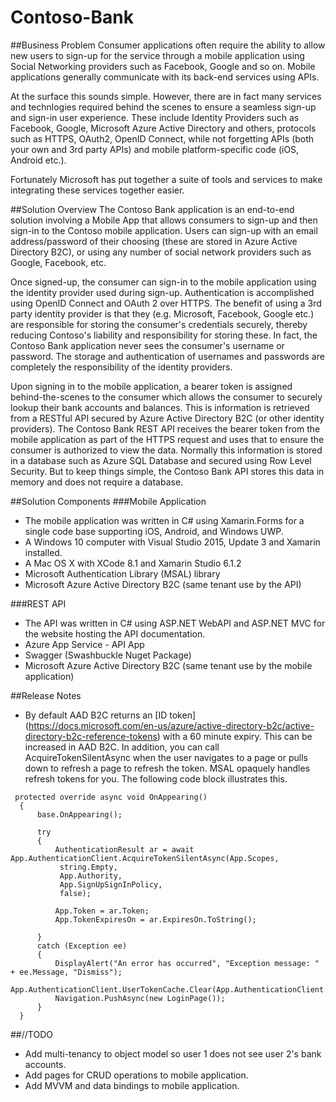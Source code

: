 # Contoso-Bank
##Business Problem
Consumer applications often require the ability to allow new users to sign-up for the service through a mobile application using Social Networking providers such as Facebook, Google and so on. Mobile applications generally communicate with its back-end services using APIs.

At the surface this sounds simple. However, there are in fact many services and technlogies required behind the scenes to ensure a seamless sign-up and sign-in user experience. These include Identity Providers such as Facebook, Google, Microsoft Azure Active Directory and others, protocols such as HTTPS, OAuth2, OpenID Connect, while not forgetting APIs (both your own and 3rd party APIs) and mobile platform-specific code (iOS, Android etc.). 

Fortunately Microsoft has put together a suite of tools and services to make integrating these services together easier.

##Solution Overview
The Contoso Bank application is an end-to-end solution involving a Mobile App that allows consumers to sign-up and then sign-in to the Contoso mobile application. Users can sign-up with an email address/password of their choosing (these are stored in Azure Active Directory B2C), or using any number of social network providers such as Google, Facebook, etc. 

Once signed-up, the consumer can sign-in to the mobile application using the identity provider used during sign-up. Authentication is accomplished using OpenID Connect and OAuth 2 over HTTPS. The benefit of using a 3rd party identity provider is that they (e.g. Microsoft, Facebook, Google etc.) are responsible for storing the consumer's credentials securely, thereby reducing Contoso's liability and responsibility for storing these. In fact, the Contoso Bank application never sees the consumer's username or password. The storage and authentication of usernames and passwords are completely the responsibility of the identity providers. 

Upon signing in to the mobile application, a bearer token is assigned behind-the-scenes to the consumer which allows the consumer to securely lookup their bank accounts and balances. This is information is retrieved from a RESTful API secured by Azure Active Directory B2C (or other identity providers). The Contoso Bank REST API receives the bearer token from the mobile application as part of the HTTPS request and uses that to ensure the consumer is authorized to view the data. Normally this information is stored in a database such as Azure SQL Database and secured using Row Level Security. But to keep things simple, the Contoso Bank API  stores this data in memory and does not require a database.

##Solution Components
###Mobile Application
- The mobile application was written in C# using Xamarin.Forms for a single code base supporting iOS, Android, and Windows UWP.
- A Windows 10 computer with Visual Studio 2015, Update 3 and Xamarin installed.
- A Mac OS X with XCode 8.1 and Xamarin Studio 6.1.2
- Microsoft Authentication Library (MSAL) library
- Microsoft Azure Active Directory B2C (same tenant use by the API)

###REST API
- The API was written in C# using ASP.NET WebAPI and ASP.NET MVC for the website hosting the API documentation.
- Azure App Service - API App
- Swagger (Swashbuckle Nuget Package)
- Microsoft Azure Active Directory B2C (same tenant use by the mobile application)

##Release Notes
- By default AAD B2C returns an [ID token] (https://docs.microsoft.com/en-us/azure/active-directory-b2c/active-directory-b2c-reference-tokens) with a 60 minute expiry. This can be increased in AAD B2C. In addition, you can call AcquireTokenSilentAsync when the user navigates to a page or pulls down to refresh a page to refresh the token. MSAL opaquely handles refresh tokens for you. The following code block illustrates this.

```
 protected override async void OnAppearing()
  {
      base.OnAppearing();

      try
      {
          AuthenticationResult ar = await App.AuthenticationClient.AcquireTokenSilentAsync(App.Scopes,
           string.Empty,
           App.Authority,
           App.SignUpSignInPolicy,
           false);

          App.Token = ar.Token;
          App.TokenExpiresOn = ar.ExpiresOn.ToString();

      }
      catch (Exception ee)
      {
          DisplayAlert("An error has occurred", "Exception message: " + ee.Message, "Dismiss");
          App.AuthenticationClient.UserTokenCache.Clear(App.AuthenticationClient.ClientId);
          Navigation.PushAsync(new LoginPage());
      }
  }
```

##//TODO
- Add multi-tenancy to object model so user 1 does not see user 2's bank accounts.
- Add pages for CRUD operations to mobile application.
- Add MVVM and data bindings to mobile application.
